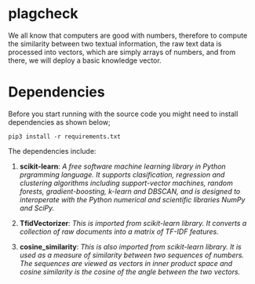 # plagcheck

We all know that computers are good with numbers, therefore to compute the similarity between two textual information, the raw text data is processed into vectors, which are simply arrays of numbers, and from there, we will deploy a basic knowledge vector.

# Dependencies

Before you start running with the source code you might need to install dependencies as shown below;

`pip3 install -r requirements.txt`

The dependencies include:

1. **scikit-learn**: *A free software machine learning library in Python prgramming language. It supports clasification, regression and clustering algorithms including support-vector machines, random forests, gradient-boosting, k-learn and DBSCAN, and is designed to interoperate with the Python numerical and scientific libraries NumPy and SciPy.*

2. **TfidVectorizer**: *This is imported from scikit-learn library. It converts a collection of raw documents into a matrix of TF-IDF features.*

3. **cosine_similarity**: *This is also imported from scikit-learn library. It is used as a measure of similarity between two sequences of numbers. The sequences are viewed as vectors in inner product space and cosine similarity is the cosine of the angle between the two vectors.*
